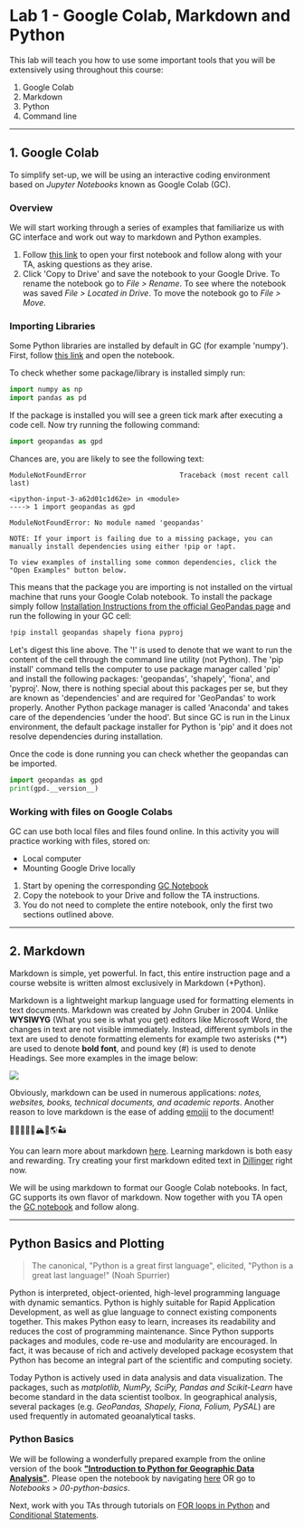 # Lab 1 - Google Colab, Markdown and Python

This lab will teach you how to use some important tools that you will be extensively using throughout this course: 

1. Google Colab 
2. Markdown 
3. Python 
4. Command line

---

## 1. Google Colab 

To simplify set-up, we will be using an interactive coding environment based on *Jupyter Notebooks* known as Google Colab (GC). 

### Overview 

We will start working through a series of examples that familiarize us with GC interface and work out way to markdown and Python examples. 

1. Follow [this link](https://colab.research.google.com/notebooks/basic_features_overview.ipynb) to open your first notebook and follow along with your TA, asking questions as they arise. 
2. Click 'Copy to Drive' and save the notebook to your Google Drive. To rename the notebook go to *File > Rename*. To see where the notebook was saved *File > Located in Drive*. To move the notebook go to *File > Move*.  

### Importing Libraries 

Some Python libraries are installed by default in GC (for example 'numpy'). First, follow [this link](https://colab.research.google.com/notebooks/snippets/importing_libraries.ipynb) and open the notebook. 

To check whether some package/library is installed simply run: 

````python
import numpy as np
import pandas as pd
````

If the package is installed you will see a green tick mark after executing a code cell. Now try running the following command:

````python
import geopandas as gpd
````

Chances are, you are likely to see the following text: 

````
ModuleNotFoundError                       Traceback (most recent call last)

<ipython-input-3-a62d01c1d62e> in <module>
----> 1 import geopandas as gpd

ModuleNotFoundError: No module named 'geopandas'

NOTE: If your import is failing due to a missing package, you can
manually install dependencies using either !pip or !apt.

To view examples of installing some common dependencies, click the
"Open Examples" button below.

````

This means that the package you are importing is not installed on the virtual machine that runs your Google Colab notebook. To install the package simply follow [Installation Instructions from the official GeoPandas page](https://geopandas.org/en/stable/getting_started/install.html) and run the following in your GC cell: 

````bash
!pip install geopandas shapely fiona pyproj
````

Let's digest this line above. The '!' is used to denote that we want to run the content of the cell through the command line utility (not Python). The 'pip install' command tells the computer to use package manager called 'pip' and install the following packages: 'geopandas', 'shapely', 'fiona', and 'pyproj'. Now, there is nothing special about this packages per se, but they are known as 'dependencies' and are required for 'GeoPandas' to work properly. Another Python package manager is called 'Anaconda' and takes care of the dependencies 'under the hood'. But since GC is run in the Linux environment, the default package installer for Python is 'pip' and it does not resolve dependencies during installation. 

Once the code is done running you can check whether the geopandas can be imported. 

````python
import geopandas as gpd
print(gpd.__version__)
````

### Working with files on Google Colabs 

GC can use both local files and files found online. In this activity you will practice working with files, stored on: 

* Local computer
* Mounting Google Drive locally 

1. Start by opening the corresponding [GC Notebook](https://colab.research.google.com/notebooks/io.ipynb)
2. Copy the notebook to your Drive and follow the TA instructions. 
3. You do not need to complete the entire notebook, only the first two sections outlined above. 

--- 

## 2. Markdown 

Markdown is simple, yet powerful. In fact, this entire instruction page and a course website is written almost exclusively in Markdown (+Python). 

Markdown is a lightweight markup language used for formatting elements in text documents. Markdown was created by John Gruber in 2004. Unlike **WYSIWYG** (What you see is what you get) editors like Microsoft Word, the changes in text are not visible immediately. Instead, different symbols in the text are used to denote formatting elements for example two asterisks (\*\*) are used to denote **bold font**, and pound key (\#) is used to denote Headings. See more examples in the image below: 

![](https://res.cloudinary.com/practicaldev/image/fetch/s--CRJTTGM8--/c_imagga_scale,f_auto,fl_progressive,h_900,q_auto,w_1600/https://dev-to-uploads.s3.amazonaws.com/i/g595slgphyi9lkqz2u18.png)

Obviously, markdown can be used in numerous applications: *notes, websites, books, technical documents, and academic reports*. Another reason to love markdown is the ease of adding [emojii](https://github.com/ikatyang/emoji-cheat-sheet/blob/master/README.md) to the document! 

🐊🐍🦖🐳🦗🏔️🗾🌎🏜️

You can learn more about markdown [here](https://www.markdownguide.org/getting-started/). Learning markdown is both easy and rewarding. Try creating your first markdown edited text in [Dillinger](https://dillinger.io/) right now. 

We will be using markdown to format our Google Colab notebooks. In fact, GC supports its own flavor of markdown. Now together with you TA open the [GC notebook](https://colab.research.google.com/notebooks/markdown_guide.ipynb) and follow along. 

---

## Python Basics and Plotting 

> The  canonical, "Python is a great first language", elicited, "Python is a great last language!" (Noah Spurrier)

Python is interpreted, object-oriented, high-level programming language with dynamic semantics. Python is highly suitable for Rapid Application Development, as well as glue language to connect existing components together. This makes Python easy to learn, increases its readability and reduces the cost of programming maintenance. Since Python supports packages and modules, code re-use and modularity are encouraged. In fact, it was because of rich and actively developed package ecosystem that Python has become an integral part of the scientific and computing society. 

Today Python is actively used in data analysis and data visualization. The packages, such as *matplotlib, NumPy, SciPy, Pandas and Scikit-Learn* have become standard in the data scientist toolbox. In geographical analysis, several packages (e.g. *GeoPandas, Shapely, Fiona, Folium, PySAL*) are used frequently in automated geoanalytical tasks. 

### Python Basics 

We will be following a wonderfully prepared example from the online version of the book [**"Introduction to Python for Geographic Data Analysis"**](https://pythongis.org/index.html). Please open the notebook by navigating [here](notebooks/00-python-basics.ipynb) OR go to *Notebooks > 00-python-basics*. 

Next, work with you TAs through tutorials on [FOR loops in Python](https://pythongis.org/part1/chapter-02/nb/01-for-loops.html) and [Conditional Statements](https://pythongis.org/part1/chapter-02/nb/02-conditional-statements.html). 

